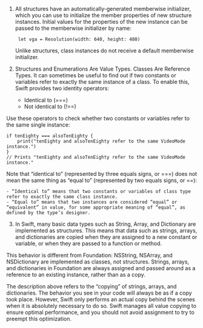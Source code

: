 1. All structures have an automatically-generated memberwise initializer, which you can use to initialize the member properties of new structure instances. Initial values for the properties of the new instance can be passed to the memberwise initializer by name:

        let vga = Resolution(width: 640, height: 480)
    Unlike structures, class instances do not receive a default memberwise initializer. 

2. Structures and Enumerations Are Value Types. Classes Are Reference Types. It can sometimes be useful to find out if two constants or variables refer to exactly the same instance of a class. To enable this, Swift provides two identity operators:

    - Identical to (===)
    - Not identical to (!==)

Use these operators to check whether two constants or variables refer to the same single instance:

    if tenEighty === alsoTenEighty {
        print("tenEighty and alsoTenEighty refer to the same VideoMode instance.")
    }
    // Prints "tenEighty and alsoTenEighty refer to the same VideoMode instance."
Note that “identical to” (represented by three equals signs, or ===) does not mean the same thing as “equal to” (represented by two equals signs, or ==):

    - “Identical to” means that two constants or variables of class type refer to exactly the same class instance.
    - “Equal to” means that two instances are considered “equal” or “equivalent” in value, for some appropriate meaning of “equal”, as defined by the type’s designer.

3. In Swift, many basic data types such as String, Array, and Dictionary are implemented as structures. This means that data such as strings, arrays, and dictionaries are copied when they are assigned to a new constant or variable, or when they are passed to a function or method.

This behavior is different from Foundation: NSString, NSArray, and NSDictionary are implemented as classes, not structures. Strings, arrays, and dictionaries in Foundation are always assigned and passed around as a reference to an existing instance, rather than as a copy.

The description above refers to the “copying” of strings, arrays, and dictionaries. The behavior you see in your code will always be as if a copy took place. However, Swift only performs an actual copy behind the scenes when it is absolutely necessary to do so. Swift manages all value copying to ensure optimal performance, and you should not avoid assignment to try to preempt this optimization.